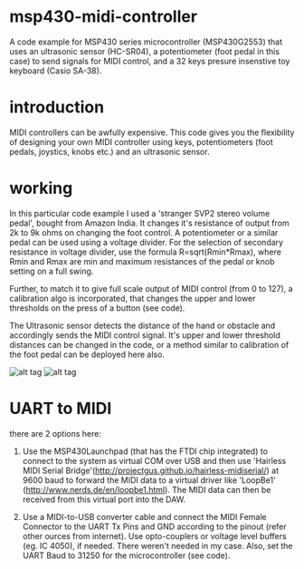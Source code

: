 # msp430-midi-controller

A code example for MSP430 series microcontroller (MSP430G2553) that uses an ultrasonic sensor (HC-SR04), a potentiometer (foot pedal in this case) to send signals for MIDI control, and a 32 keys presure insenstive toy keyboard (Casio SA-38).

# introduction

MIDI controllers can be awfully expensive. This code gives you the flexibility of designing your own MIDI controller using  keys, potentiometers (foot pedals, joystics, knobs etc.) and an ultrasonic sensor.

# working

In this particular code example I used a 'stranger SVP2 stereo volume pedal', bought from Amazon India. It changes it's resistance of output from 2k to 9k ohms on changing the foot control. 
A potentiometer or a similar pedal can be used using a voltage divider. For the selection of secondary resistance in voltage divider, use the formula R=sqrt(Rmin*Rmax), where Rmin and Rmax are min and maximum resistances of the pedal or knob setting on a full swing. 

Further, to match it to give full scale output of MIDI control (from 0 to 127), a calibration algo is incorporated, that changes the upper and lower thresholds on the press of a button (see code).

The Ultrasonic sensor detects the distance of the hand or obstacle and accordingly sends the MIDI control signal. It's upper and lower threshold distances can be changed in the code, or a method similar to calibration of the foot pedal can be deployed here also.

![alt tag](https://raw.github.com/abhishek29061992/msp430-midi-controller/blob/master/midi-controller.png)
![alt tag](https://raw.github.com/abhishek29061992/msp430-midi-controller/blob/master/New-Project-(1).png)

# UART to MIDI
there are 2 options here:

1. Use the MSP430Launchpad (that has the FTDI chip integrated) to connect to the system as virtual COM over USB and then use 'Hairless MIDI Serial Bridge'(http://projectgus.github.io/hairless-midiserial/) at 9600 baud to forward the MIDI data to a virtual driver like 'LoopBe1' (http://www.nerds.de/en/loopbe1.html). The MIDI data can then be received from this virtual  port into the DAW.

2. Use a MIDI-to-USB converter cable and connect the MIDI Female Connector to the UART Tx Pins and GND according to the pinout (refer other ources from internet). Use opto-couplers or voltage level buffers (eg. IC 4050), if needed. There weren't needed in my case. Also, set the UART Baud to 31250 for the microcontroller (see code).
